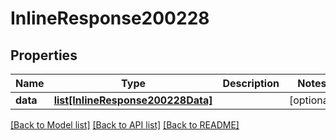 # InlineResponse200228

## Properties
Name | Type | Description | Notes
------------ | ------------- | ------------- | -------------
**data** | [**list[InlineResponse200228Data]**](InlineResponse200228Data.md) |  | [optional] 

[[Back to Model list]](../README.md#documentation-for-models) [[Back to API list]](../README.md#documentation-for-api-endpoints) [[Back to README]](../README.md)

